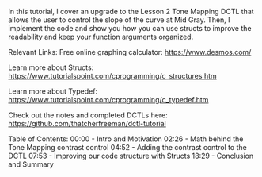 In this tutorial, I cover an upgrade to the Lesson 2 Tone Mapping DCTL that allows the user to control the slope of the curve at Mid Gray. Then, I implement the code and show you how you can use structs to improve the readability and keep your function arguments organized.

Relevant Links:
Free online graphing calculator: https://www.desmos.com/

Learn more about Structs: https://www.tutorialspoint.com/cprogramming/c_structures.htm

Learn more about Typedef: https://www.tutorialspoint.com/cprogramming/c_typedef.htm

Check out the notes and completed DCTLs here:
https://github.com/thatcherfreeman/dctl-tutorial

Table of Contents:
00:00 - Intro and Motivation
02:26 - Math behind the Tone Mapping contrast control
04:52 - Adding the contrast control to the DCTL
07:53 - Improving our code structure with Structs
18:29 - Conclusion and Summary
